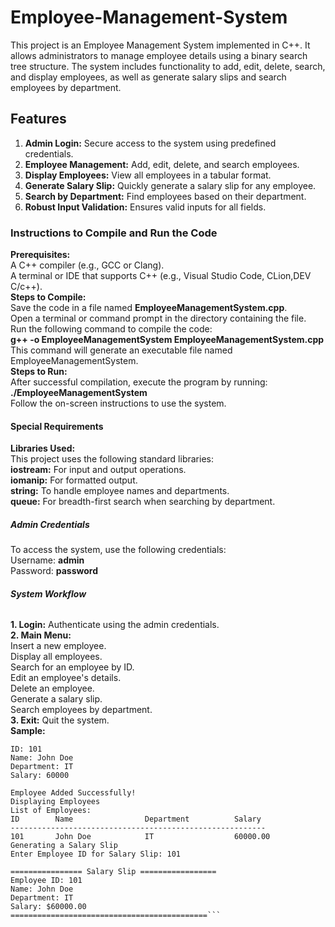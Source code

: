 # **Employee-Management-System**
This project is an Employee Management System implemented in C++. It allows administrators to manage employee details using a binary search tree structure. The system includes functionality to add, edit, delete, search, and display employees, as well as generate salary slips and search employees by department.  
## **Features**
1. **Admin Login:** Secure access to the system using predefined credentials.
2. **Employee Management:** Add, edit, delete, and search employees.
3. **Display Employees:** View all employees in a tabular format.
4. **Generate Salary Slip:** Quickly generate a salary slip for any employee.
5. **Search by Department:** Find employees based on their department.
6. **Robust Input Validation:** Ensures valid inputs for all fields.

### **Instructions to Compile and Run the Code**  
**Prerequisites:**  
A C++ compiler (e.g., GCC or Clang).  
A terminal or IDE that supports C++ (e.g., Visual Studio Code, CLion,DEV C/c++).  
**Steps to Compile:**  
Save the code in a file named **EmployeeManagementSystem.cpp**.  
Open a terminal or command prompt in the directory containing the file.  
Run the following command to compile the code:  
**g++ -o EmployeeManagementSystem EmployeeManagementSystem.cpp**  
This command will generate an executable file named EmployeeManagementSystem.  
**Steps to Run:**  
After successful compilation, execute the program by running:  
**./EmployeeManagementSystem**  
Follow the on-screen instructions to use the system.   
#### **Special Requirements**  
**Libraries Used:**  
This project uses the following standard libraries:  
**iostream:** For input and output operations.  
**iomanip:** For formatted output.  
**string:** To handle employee names and departments.  
**queue:** For breadth-first search when searching by department.
##### **Admin Credentials**  
To access the system, use the following credentials:  
Username: **admin**  
Password: **password**
###### **System Workflow**  
**1. Login:** Authenticate using the admin credentials.  
**2. Main Menu:**  
Insert a new employee.  
Display all employees.  
Search for an employee by ID.  
Edit an employee's details.  
Delete an employee.  
Generate a salary slip.  
Search employees by department.  
**3. Exit:** Quit the system.  
**Sample:**  
```Enter Employee Details:
ID: 101
Name: John Doe
Department: IT
Salary: 60000

Employee Added Successfully!
Displaying Employees
List of Employees:
ID        Name                Department          Salary
---------------------------------------------------------
101       John Doe            IT                  60000.00
Generating a Salary Slip
Enter Employee ID for Salary Slip: 101

================ Salary Slip =================
Employee ID: 101
Name: John Doe
Department: IT
Salary: $60000.00
============================================```
